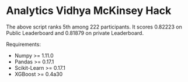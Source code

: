 # Analytics Vidhya McKinsey Hack

The above script ranks 5th among 222 participants. It scores 0.82223 on Public Leaderboard and 0.81879 on private Leaderboard.

Requirements:
 - Numpy >= 1.11.0
 - Pandas >= 0.17.1
 - Scikit-Learn >= 0.17.1
 - XGBoost >= 0.4a30
